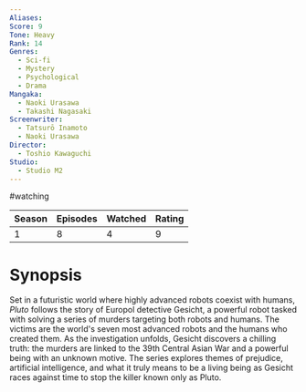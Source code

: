 ```yaml
---
Aliases:
Score: 9
Tone: Heavy
Rank: 14
Genres:
  - Sci-fi
  - Mystery
  - Psychological
  - Drama
Mangaka:
  - Naoki Urasawa
  - Takashi Nagasaki
Screenwriter:
  - Tatsurō Inamoto
  - Naoki Urasawa
Director:
  - Toshio Kawaguchi
Studio:
  - Studio M2
---
```

#watching

| Season | Episodes | Watched | Rating |
| ------ | -------- | ------- | ------ |
| 1      | 8        | 4       | 9      |
# Synopsis
Set in a futuristic world where highly advanced robots coexist with humans, _Pluto_ follows the story of Europol detective Gesicht, a powerful robot tasked with solving a series of murders targeting both robots and humans. The victims are the world's seven most advanced robots and the humans who created them. As the investigation unfolds, Gesicht discovers a chilling truth: the murders are linked to the 39th Central Asian War and a powerful being with an unknown motive. The series explores themes of prejudice, artificial intelligence, and what it truly means to be a living being as Gesicht races against time to stop the killer known only as Pluto.